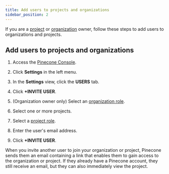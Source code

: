 ```yaml
---
title: Add users to projects and organizations
sidebar_position: 2
---
```


If you are a [project](/docs/projects) or [organization](/docs/organizations) owner, follow these steps to add users to organizations and projects. 

## Add users to projects and organizations

1. Access the [Pinecone Console](https://app.pinecone.io).

1. Click **Settings** in the left menu.

1. In the **Settings** view, click the **USERS** tab.

1. Click **+INVITE USER**.

1. (Organization owner only) Select an [organization role](organizations#organization-roles).

1. Select one or more projects.

1. Select a [project role](projects#project-roles).

1. Enter the user's email address.

1. Click **+INVITE USER**.

When you invite another user to join your organization or project, Pinecone sends them an email containing a link that enables them to gain access to the organization or project. If they already have a Pinecone account, they still receive an email, but they can also immediately view the project.
